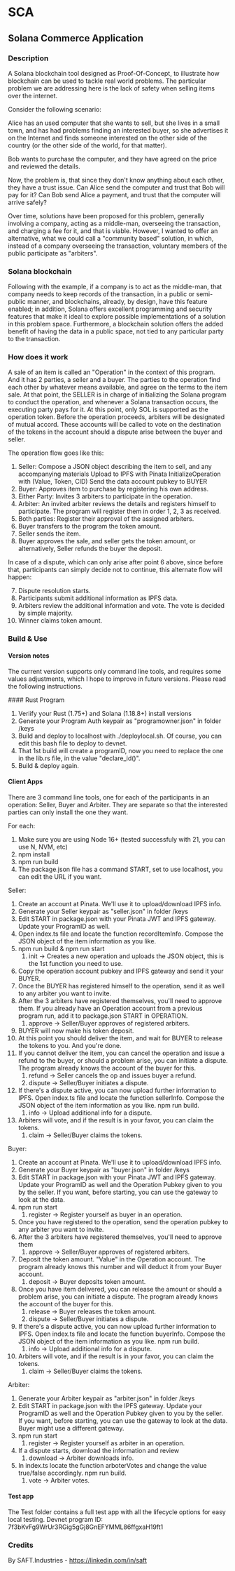 # SCA 
## Solana Commerce Application

### Description

A Solana blockchain tool designed as Proof-Of-Concept, to illustrate how blockchain can be used to tackle real world problems. The particular problem we are addressing here is the lack of safety when selling items over the internet. 

Consider the following scenario:

Alice has an used computer that she wants to sell, but she lives in a small town, and has had problems finding an interested buyer, so she advertises it on the Internet and finds someone interested on the other side of the country (or the other side of the world, for that matter).

Bob wants to purchase the computer, and they have agreed on the price and reviewed the details.

Now, the problem is, that since they don't know anything about each other, they have a trust issue. Can Alice send the computer and trust that Bob will pay for it? Can Bob send Alice a payment, and trust that the computer will arrive safely?

Over time, solutions have been proposed for this problem, generally involving a company, acting as a middle-man, overseeing the transaction, and charging a fee for it, and that is viable. However, I wanted to offer an alternative, what we could call a "community based" solution, in which, instead of a company overseeing the transaction, voluntary members of the public participate as "arbiters". 

### Solana blockchain

Following with the example, if a company is to act as the middle-man, that company needs to keep records of the transaction, in a public or semi-public manner, and blockchains, already, by design, have this feature enabled; in addition, Solana offers excellent programming and security features that make it ideal to explore possible implementations of a solution in this problem space. Furthermore, a blockchain solution offers the added benefit of having the data in a public space, not tied to any particular party to the transaction.

### How does it work

A sale of an item is called an "Operation" in the context of this program. And it has 2 parties, a seller and a buyer.
The parties to the operation find each other by whatever means available, and agree on the terms to the item sale.
At that point, the SELLER is in charge of initializing the Solana program to conduct the operation, and whenever a Solana transaction occurs, the executing party pays for it.
At this point, only SOL is supported as the operation token.
Before the operation proceeds, arbiters will be designated of mutual accord. These accounts will be called to vote on the
destination of the tokens in the account should a dispute arise between the buyer and seller.

The operation flow goes like this:

1. Seller: 
	Compose a JSON object describing the item to sell, and any accompanying materials
	Upload to IPFS with Pinata
	InitializeOperation with (Value, Token, CID)
	Send the data account pubkey to BUYER
2. Buyer:
	Approves item to purchase by registering his own address.
3. Either Party:
	Invites 3 arbiters to participate in the operation.
4. Arbiter:
	An invited arbiter reviews the details and registers himself to participate.
	The program will register them in order 1, 2, 3 as received.
5. Both parties:
	Register their approval of the assigned arbiters.
6. Buyer transfers to the program the token amount.
7. Seller sends the item.
8. Buyer approves the sale, and seller gets the token amount, or alternatively,
	Seller refunds the buyer the deposit.

In case of a dispute, which can only arise after point 6 above, since before that, participants can simply decide not to continue, this alternate flow will happen:

7. Dispute resolution starts.
8. Participants submit additional information as  IPFS data.
9. Arbiters review the additional information and vote. The vote is decided by simple majority.
10. Winner claims token amount.

### Build & Use

#### Version notes

The current version supports only command line tools, and requires some values adjustments, which I hope to improve in future versions. Please read the following instructions.

#### Rust Program

1. Veriify your Rust (1.75+) and Solana (1.18.8+) install versions
2. Generate your Program Auth keypair as "programowner.json" in folder /keys
3. Build and deploy to localhost with ./deploylocal.sh. Of course, you can edit this bash file to deploy to devnet.
4. That 1st build will create a programID, now you need to replace the one in the lib.rs file, in the value "declare_id()".
5. Build & deploy again.

#### Client Apps

There are 3 command line tools, one for each of the participants in an operation: Seller, Buyer and Arbiter. They are separate so that the interested parties can only install the one they want.

For each:

1. Make sure you are using Node 16+ (tested successfuly with 21, you can use N, NVM, etc)
2. npm install
3. npm run build
4. The package.json file has a command START, set to use localhost, you can edit the URL if you want.

Seller:

1. Create an account at Pinata. We'll use it to upload/download IPFS info.
2. Generate your Seller keypair as "seller.json" in folder /keys
3. Edit START in package.json with your Pinata JWT and IPFS gateway. Update your ProgramID as well.
4. Open index.ts file and locate the function recordItemInfo. Compose the JSON object of the item information as you like.
5. npm run build & npm run start
	1. init -> Creates a new operation and uploads the JSON object, this is the 1st function you need to use.
6. Copy the operation account pubkey and IPFS gateway and send it your BUYER.
7. Once the BUYER has registered himself to the operation, send it as well to any arbiter you want to invite.
8. After the 3 arbiters have registered themselves, you'll need to approve them. If you already have an Operation account from a previous program run, add it to package.json START in OPERATION.
	1. approve -> Seller/Buyer approves of registered arbiters.
9. BUYER will now make his token deposit.
10. At this point you should deliver the item, and wait for BUYER to release the tokens to you. And you're done.
11. If you cannot deliver the item, you can cancel the operation and issue a refund to the buyer, or should a problem arise, you can initiate a dispute. The program already knows the account of the buyer for this.
	1. refund -> Seller cancels the op and issues buyer a refund.
	2. dispute -> Seller/Buyer initiates a dispute.
12. If there's a dispute active, you can now upload further information to IPFS. Open index.ts file and locate the function sellerInfo. Compose the JSON object of the item information as you like. npm run build.
	1. info -> Upload additional info for a dispute.
13. Arbiters will vote, and if the result is in your favor, you can claim the tokens.
	1. claim -> Seller/Buyer claims the tokens.

Buyer:

1. Create an account at Pinata. We'll use it to upload/download IPFS info.
2. Generate your Buyer keypair as "buyer.json" in folder /keys
3. Edit START in package.json with your Pinata JWT and IPFS gateway. Update your ProgramID as well and the Operation Pubkey given to you by the seller. If you want, before starting, you can use the gateway to look at the data.
4. npm run start
	1. register -> Register yourself as buyer in an operation.
5. Once you have registered to the operation, send the operation pubkey to any arbiter you want to invite.
6. After the 3 arbiters have registered themselves, you'll need to approve them
	1. approve -> Seller/Buyer approves of registered arbiters.
7. Deposit the token amount. "Value" in the Operation account. The program already knows this number and will deduct it from your Buyer account.
	1. deposit -> Buyer deposits token amount.
8. Once you have item delivered, you can release the amount or should a problem arise, you can initiate a dispute. The program already knows the account of the buyer for this.
	1. release -> Buyer releases the token amount.
	2. dispute -> Seller/Buyer initiates a dispute.
9. If there's a dispute active, you can now upload further information to IPFS. Open index.ts file and locate the function buyerInfo. Compose the JSON object of the item information as you like. npm run build.
	1. info -> Upload additional info for a dispute.
10. Arbiters will vote, and if the result is in your favor, you can claim the tokens.
	1. claim -> Seller/Buyer claims the tokens.

Arbiter:
1. Generate your Arbiter keypair as "arbiter.json" in folder /keys
2. Edit START in package.json with the IPFS gateway. Update your ProgramID as well and the Operation Pubkey given to you by the seller. If you want, before starting, you can use the gateway to look at the data. Buyer might use a different gateway.
3. npm run start
	1. register -> Register yourself as arbiter in an operation.
4. If a dispute starts, download the information and review
	1. download -> Arbiter downloads info.
5. In index.ts locate the function arboterVotes and change the value true/false accordingly. npm run build.
	1. vote -> Arbiter votes.

#### Test app

The Test folder contains a full test app with all the lifecycle options for easy local testing.
Devnet program ID: 7f3bKvFg9WrUr3RGig5gGj8GnEFYMML86ffgxaH19ft1

### Credits

By SAFT.Industries - https://linkedin.com/in/saft


